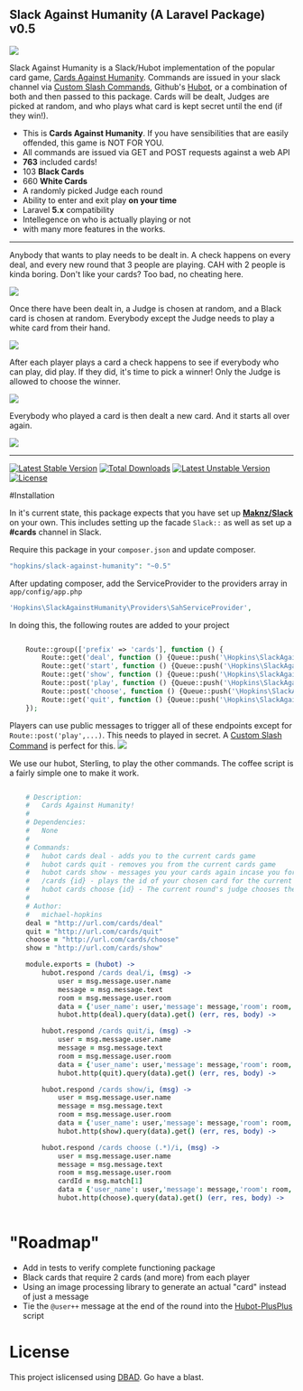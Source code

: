 ## Slack Against Humanity (A Laravel Package) v0.5

<img src="http://i.imgur.com/RBPa3cs.png">

Slack Against Humanity is a Slack/Hubot implementation of the popular card game, [Cards Against Humanity](http://cardsagainsthumanity.com). Commands are issued in your slack channel via [Custom Slash Commands](https://api.slack.com/slash-commands), Github's [Hubot](https://github.com/github/hubot), or a combination of both and then passed to this package. Cards will be dealt, Judges are picked at random, and who plays what card is kept secret until the end (if they win!).

- This is **Cards Against Humanity**. If you have sensibilities that are easily offended, this game is NOT FOR YOU. 
- All commands are issued via GET and POST requests against a web API
- **763** included cards!
- 103 **Black Cards** 
- 660 **White Cards**
- A randomly picked Judge each round
- Ability to enter and exit play **on your time**
- Laravel **5.x** compatibility
- Intellegence on who is actually playing or not
- with many more features in the works.

---

Anybody that wants to play needs to be dealt in. A check happens on every deal, and every new round that 3 people are playing. CAH with 2 people is kinda boring. Don't like your cards? Too bad, no cheating here.

<img src="http://i.imgur.com/lmHNLDJ.png">

Once there have been dealt in, a Judge is chosen at random, and a Black card is chosen at random. Everybody except the Judge needs to play a white card from their hand. 

<img src="http://i.imgur.com/AbgUdIO.png">

After each player plays a card a check happens to see if everybody who can play, did play. If they did, it's time to pick a winner! Only the Judge is allowed to choose the winner. 

<img src="http://i.imgur.com/EB40EKX.png">

Everybody who played a card is then dealt a new card. And it starts all over again.

<img src="http://i.imgur.com/8sEwCoi.png">

---

[![Latest Stable Version](https://poser.pugx.org/hopkins/slack-against-humanity/v/stable.svg)](https://packagist.org/packages/hopkins/slack-against-humanity) 
[![Total Downloads](https://poser.pugx.org/hopkins/slack-against-humanity/downloads.svg)](https://packagist.org/packages/hopkins/slack-against-humanity) 
[![Latest Unstable Version](https://poser.pugx.org/hopkins/slack-against-humanity/v/unstable.svg)](https://packagist.org/packages/hopkins/slack-against-humanity) 
[![License](https://poser.pugx.org/hopkins/slack-against-humanity/license.svg)](https://packagist.org/packages/hopkins/slack-against-humanity)

#Installation

In it's current state, this package expects that you have set up [**Maknz/Slack**](https://github.com/maknz/slack) on your own. This includes setting up the facade `Slack::` as well as set up a **#cards** channel in Slack.
 
 Require this package in your `composer.json` and update composer.

```php
"hopkins/slack-against-humanity": "~0.5"
```

After updating composer, add the ServiceProvider to the providers array in `app/config/app.php`

```php
'Hopkins\SlackAgainstHumanity\Providers\SahServiceProvider',
```

In doing this, the following routes are added to your project

```php

    Route::group(['prefix' => 'cards'], function () {
        Route::get('deal', function () {Queue::push('\Hopkins\SlackAgainstHumanity\Game\Handler@deal', Input::all());});
        Route::get('start', function () {Queue::push('\Hopkins\SlackAgainstHumanity\Game\Handler@start', Input::all());});
        Route::get('show', function () {Queue::push('\Hopkins\SlackAgainstHumanity\Game\Handler@show', Input::all());});
        Route::post('play', function () {Queue::push('\Hopkins\SlackAgainstHumanity\Game\Handler@play', Input::all());});
        Route::post('choose', function () {Queue::push('\Hopkins\SlackAgainstHumanity\Game\Handler@choose', Input::all());});
        Route::get('quit', function () {Queue::push('\Hopkins\SlackAgainstHumanity\Game\Handler@quit', Input::all());});
    });

```

Players can use public messages to trigger all of these endpoints except for `Route::post('play',...)`. This needs to played in secret. A [Custom Slash Command](https://api.slack.com/slash-commands) is perfect for this. 
<img src="http://i.imgur.com/aNea4AX.png">

We use our hubot, Sterling, to play the other commands. The coffee script is a fairly simple one to make it work.

```coffeescript

    # Description:
    #   Cards Against Humanity!
    #
    # Dependencies:
    #   None
    #
    # Commands:
    #   hubot cards deal - adds you to the current cards game
    #   hubot cards quit - removes you from the current cards game
    #   hubot cards show - messages you your cards again incase you forgot
    #   /cards {id} - plays the id of your chosen card for the current round (a slack slash command is taking care of it though)
    #   hubot cards choose {id} - The current round's judge chooses the best card against the pre determined black card
    #
    # Author:
    #   michael-hopkins
    deal = "http://url.com/cards/deal"
    quit = "http://url.com/cards/quit"
    choose = "http://url.com/cards/choose"
    show = "http://url.com/cards/show"

    module.exports = (hubot) ->
        hubot.respond /cards deal/i, (msg) ->
            user = msg.message.user.name
            message = msg.message.text
            room = msg.message.user.room
            data = {'user_name': user,'message': message,'room': room,'directive': 1}
            hubot.http(deal).query(data).get() (err, res, body) ->

        hubot.respond /cards quit/i, (msg) ->
            user = msg.message.user.name
            message = msg.message.text
            room = msg.message.user.room
            data = {'user_name': user,'message': message,'room': room,'directive': 1}
            hubot.http(quit).query(data).get() (err, res, body) ->

        hubot.respond /cards show/i, (msg) ->
            user = msg.message.user.name
            message = msg.message.text
            room = msg.message.user.room
            data = {'user_name': user,'message': message,'room': room,'directive': 1}
            hubot.http(show).query(data).get() (err, res, body) ->

        hubot.respond /cards choose (.*)/i, (msg) ->
            user = msg.message.user.name
            message = msg.message.text
            room = msg.message.user.room
            cardId = msg.match[1]
            data = {'user_name': user,'message': message,'room': room,'directive': 1,'cardId': cardId}
            hubot.http(choose).query(data).get() (err, res, body) ->
    
```

# "Roadmap"

 * Add in tests to verify complete functioning package
 * Black cards that require 2 cards (and more) from each player
 * Using an image processing library to generate an actual "card" instead of just a message
 * Tie the `@user++` message at the end of the round into the [Hubot-PlusPlus](https://github.com/ajacksified/hubot-plusplus) script

# License

This project islicensed using [DBAD](http://www.dbad-license.org/). Go have a blast.
